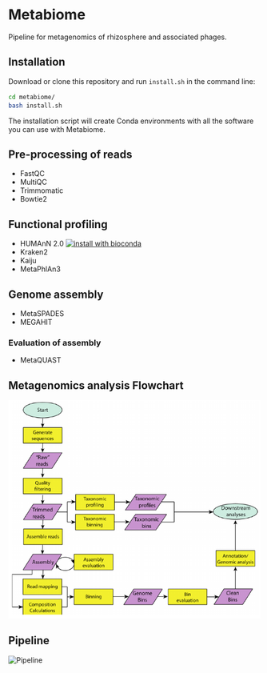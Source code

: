 # Metabiome
Pipeline for metagenomics of rhizosphere and associated phages.

## Installation

Download or clone this repository and run `install.sh` in the command line:
```bash
cd metabiome/
bash install.sh
```
The installation script will create Conda environments with all the software you
can use with Metabiome.

## Pre-processing of reads
- FastQC
- MultiQC
- Trimmomatic
- Bowtie2

## Functional profiling
- HUMAnN 2.0 [![install with bioconda](https://img.shields.io/badge/install%20with-bioconda-brightgreen.svg?style=flat)](http://bioconda.github.io/recipes/humann2/README.html)
- Kraken2
- Kaiju
- MetaPhlAn3

## Genome assembly
- MetaSPADES
- MEGAHIT

### Evaluation of assembly
- MetaQUAST

## Metagenomics analysis Flowchart
![Flowchart](figs/flowchart.png)

## Pipeline
![Pipeline](https://i.imgur.com/nnm7qi3.png)
